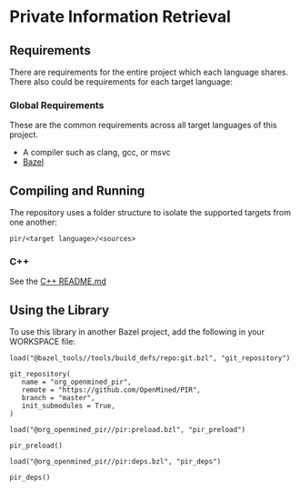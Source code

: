 # Private Information Retrieval

## Requirements

There are requirements for the entire project which each language shares. There also could be requirements for each target language:

### Global Requirements

These are the common requirements across all target languages of this project.

- A compiler such as clang, gcc, or msvc
- [Bazel](https://bazel.build)

## Compiling and Running

The repository uses a folder structure to isolate the supported targets from one another:

```
pir/<target language>/<sources>
```

### C++

See the [C++ README.md](pir/cpp/README.md)

## Using the Library

To use this library in another Bazel project, add the following in your WORKSPACE file:

```
load("@bazel_tools//tools/build_defs/repo:git.bzl", "git_repository")

git_repository(
   name = "org_openmined_pir",
   remote = "https://github.com/OpenMined/PIR",
   branch = "master",
   init_submodules = True,
)

load("@org_openmined_pir//pir:preload.bzl", "pir_preload")

pir_preload()

load("@org_openmined_pir//pir:deps.bzl", "pir_deps")

pir_deps()

```
